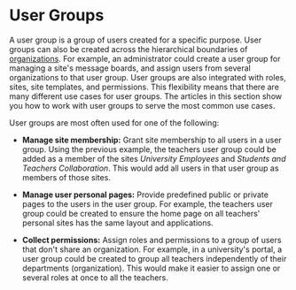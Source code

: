# User Groups [](id=user-groups)

A user group is a group of users created for a specific purpose. User groups can 
also be created across the hierarchical boundaries of 
[organizations](/discover/portal/-/knowledge_base/7-1/organizations). 
For example, an administrator could create a user group for managing a site's 
message boards, and assign users from several organizations to that user group. 
User groups are also integrated with roles, sites, site templates, and 
permissions. This flexibility means that there are many different use cases for 
user groups. The articles in this section show you how to work with user groups 
to serve the most common use cases. 

User groups are most often used for one of the following: 

-   **Manage site membership:** Grant site membership to all users in a user 
    group. Using the previous example, the teachers user group could be added 
    as a member of the sites *University Employees* and 
    *Students and Teachers Collaboration*. This would add all users in that user 
    group as members of those sites. 

-   **Manage user personal pages:** Provide predefined public or private pages 
    to the users in the user group. For example, the teachers user group could 
    be created to ensure the home page on all teachers' personal sites has the 
    same layout and applications. 

-   **Collect permissions:** Assign roles and permissions to a group of users 
    that don't share an organization. For example, in a university's portal, a 
    user group could be created to group all teachers independently of their 
    departments (organization). This would make it easier to assign one or 
    several roles at once to all the teachers. 

